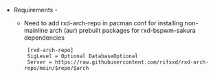 * Requirements -
   * Need to add rxd-arch-repo in pacman.conf for installing non-mainline arch (aur) prebuilt packages for rxd-bspwm-sakura dependencies 
         
          [rxd-arch-repo]
          SigLevel = Optional DatabaseOptional
          Server = https://raw.githubusercontent.com/rifsxd/rxd-arch-repo/main/$repo/$arch
